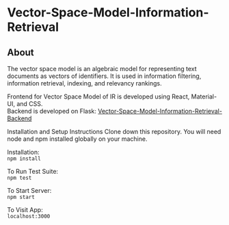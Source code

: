 # Vector-Space-Model-Information-Retrieval



## About

The vector space model is an algebraic model for representing text documents as vectors of identifiers. It is used in information filtering, information retrieval, indexing, and relevancy rankings.

Frontend for Vector Space Model of IR is developed using React, Material-UI, and CSS. <br />
Backend is developed on Flask: [Vector-Space-Model-Information-Retrieval-Backend](https://github.com/hunain-saeed/Vector-Space-Model-Information-Retrieval-Backend)

Installation and Setup Instructions
Clone down this repository. You will need node and npm installed globally on your machine.

Installation: <br />
`npm install`

To Run Test Suite: <br />
`npm test`

To Start Server: <br />
`npm start`

To Visit App: <br />
`localhost:3000`